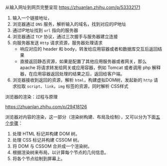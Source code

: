 从输入网址到网页完整呈现
https://zhuanlan.zhihu.com/p/53332171


1. 输入一个链接地址，
2. 浏览器通过 `DNS` 服务，解析输入的域名，找到对应的IP地址
3. 通过IP地址找到 `url` 指向的服务器
4. 浏览器通过 `TCP` 协议，通过三次握手与服务器建立连接
5. 向服务器发送 `Http` 请求资源，服务器处理请求
   - 响应对应的 header 和 body，转发给应用容器或者和数据库交互后返回结果
   - 直接返回静态资源，如果是配置了其他应用服务器或者网关，那么 apache 将请求转发给网关或应用容器，例如 Tomcat 或者调用 php 解释器，在应用容器返回处理的结果之后，返回给客户端。
6. 浏览器接收到返回的资源，解析 `html`，构建虚拟DOM树，发起新的 `http` 请求拉取 `script`、`link`，`img` 标签的资源，同时解析 CSS样式





浏览器的渲染：过程与原理

<https://zhuanlan.zhihu.com/p/29418126>

浏览器对内容的渲染，这一部分（渲染树构建、布局及绘制），又可以分为下面[五个步骤](https://link.zhihu.com/?target=https%3A//developers.google.com/web/fundamentals/performance/critical-rendering-path/render-tree-construction)：

1. 处理 HTML 标记并构建 DOM 树。
2. 处理 CSS 标记并构建 CSSOM 树。
3. 将 DOM 与 CSSOM 合并成一个渲染树。
4. 根据渲染树来布局，以计算每个节点的几何信息。
5. 将各个节点绘制到屏幕上。